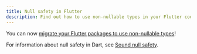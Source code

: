 ```yaml
---
title: Null safety in Flutter
description: Find out how to use non-nullable types in your Flutter code.
---
```


You can now [migrate your Flutter packages to use non-nullable types][migration guide]!

For information about null safety in Dart,
see [Sound null safety][].

[migration guide]: {{site.dart-site}}/null-safety/migration-guide
[Sound null safety]: {{site.dart-site}}/null-safety
